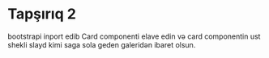 # Tapşırıq 2


bootstrapi inport edib Card componenti elave edin və card componentin ust shekli slayd kimi saga sola geden galeridən ibaret olsun.



